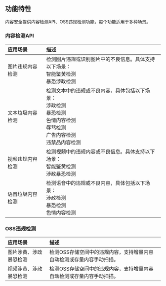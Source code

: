 ## 	    功能特性

 内容安全提供内容检测API、OSS违规检测功能，每个功能适用于多种场景。 

### 内容检测API

| 应用场景         | 描述                                                         |
| :--------------- | :----------------------------------------------------------- |
| 图片违规内容检测 | 检测图片违规或识别图片中的不良信息。具体支持以下场景：<br />智能鉴黄检测<br />暴恐涉政检测 |
| 文本垃圾内容检测 | 检测文本中的违规或不良内容，具体包括以下场景：<br />涉政检测<br />暴恐检测<br />色情内容检测<br />辱骂检测<br />广告内容检测<br />违禁品内容检测 |
| 视频违规内容检测 | 检测视频中的违规内容或不良信息。具体支持以下场景：<br />智能鉴黄检测<br />涉政暴恐检测 |
| 语音垃圾内容检测 | 检测语音中的违规或不良内容，具体包括以下场景：<br />涉政检测<br />暴恐检测<br />色情内容检测 |

### OSS违规检测

| 应用场景               | 描述                                                         |
| :--------------------- | :----------------------------------------------------------- |
| 图片涉黄、涉政暴恐检测 | 检测OSS存储空间中的违规内容，支持增量内容自动检测或存量内容手动扫描。 |
| 视频涉黄、涉政暴恐检测 | 检测OSS存储空间中的违规内容，支持增量内容自动检测或存量内容手动扫描。 |